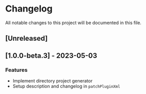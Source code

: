 # Changelog

All notable changes to this project will be documented in this file.

## [Unreleased]
## [1.0.0-beta.3] - 2023-05-03

### Features

- Implement directory project generator
- Setup description and changelog in `patchPluginXml`

<!-- generated by git-cliff -->
